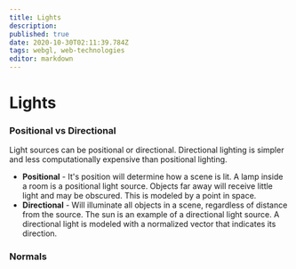 ```yaml
---
title: Lights
description: 
published: true
date: 2020-10-30T02:11:39.784Z
tags: webgl, web-technologies
editor: markdown
---
```


# Lights


### Positional vs Directional
Light sources can be positional or directional. Directional lighting is simpler and less computationally expensive than positional lighting.
* **Positional** - It's position will determine how a scene is lit. A lamp inside a room is a positional light source. Objects far away will receive little light and may be obscured. This is modeled by a point in space.
* **Directional** - Will illuminate all objects in a scene, regardless of distance from the source. The sun is an example of a directional light source. A directional light is modeled with a normalized vector that indicates its direction. 

### Normals
